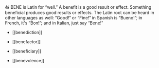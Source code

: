 益
BENE is Latin for “well.” A benefit is a good result or effect. Something beneficial produces good results  or  effects.  The  Latin  root  can  be  heard  in  other  languages  as  well:  “Good!”  or  “Fine!”  in
Spanish is “Bueno!”; in French, it's “Bon!”; and in Italian, just say “Bene!”

- [[benediction]] 

- [[benefactor]] 

- [[beneficiary]] 

- [[benevolence]] 
